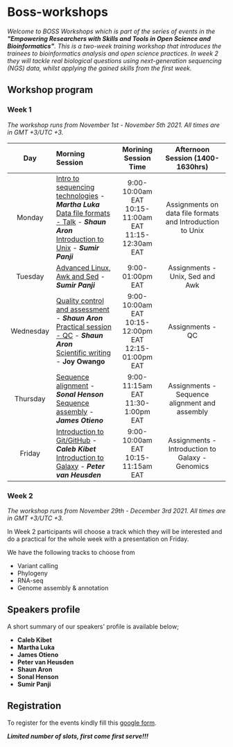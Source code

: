 # Boss-workshops

_Welcome to BOSS Workshops which is part of the series of events in the **"Empowering Researchers with Skills and Tools in Open Science and Bioinformatics"**. This is a two-week training workshop that introduces the trainees to bioinformatics analysis and open science practices. In week 2 they will tackle real biological questions using next-generation sequencing (NGS) data, whilst applying the gained skills from the first week._


## Workshop program
### Week 1

_The workshop runs from November 1st - November 5th 2021. All times are in GMT +3/UTC +3._

| **Day** | **Morning Session** | **Morining Session Time** | **Afternoon Session (1400-1630hrs)** |
|:-------:|:---------------------------|:-----------------------------:|:-----------------------------:|
| Monday | [Intro to sequencing technologies]() - **_Martha Luka_** <br />[Data file formats - Talk]() - **_Shaun Aron_** <br />[Introduction to Unix]() - **_Sumir Panji_** | 9:00-10:00am EAT<br />10:15-11:00am EAT<br  />11:15-12:30am EAT | Assignments on data file formats and Introduction to Unix |
| Tuesday | [Advanced Linux, Awk and Sed]() - **_Sumir Panji_** | 9:00-01:00pm EAT | Assignments - Unix, Sed and Awk |
| Wednesday | [Quality control and assessment]() - **_Shaun Aron_** <br />[Practical session - QC]() - **_Shaun Aron_** <br /> [Scientific writing]() - **Joy Owango** | 9:00-10:00am EAT <br /> 10:15-12:00pm EAT <br /> 12:15-01:00pm EAT | Assignments - QC |
| Thursday | [Sequence alignment]() - **_Sonal Henson_** <br />[Sequence assembly]() - **_James Otieno_** | 9:00-11:15am EAT <br /> 11:30-1:00pm EAT  | Assignments - Sequence alignment and assembly |
| Friday | [Introduction to Git/GitHub]() - **_Caleb Kibet_** <br /> [Introduction to Galaxy]() - **_Peter van Heusden_** | 9:00-10:00am EAT <br /> 10:15-11:15am EAT | Assignments - Introduction to Galaxy - Genomics |

### Week 2

_The workshop runs from November 29th - December 3rd 2021. All times are in GMT +3/UTC +3._

In Week 2 participants will choose a track which they will be interested and do a practical for the whole week with a presentation on Friday.

We have the following tracks to choose from
 - Variant calling 
 - Phylogeny 
 - RNA-seq 
 - Genome assembly & annotation 


## Speakers profile
A short summary of our speakers' profile is available below;

- **Caleb Kibet**
- **Martha Luka**
- **James Otieno**
- **Peter van Heusden**
- **Shaun Aron**
- **Sonal Henson**
- **Sumir Panji**

## Registration
To register for the events kindly fill this [google form](https://forms.gle/TKu5AgBUJj98LWXi7).

**_Limited number of slots, first come first serve!!!_**

